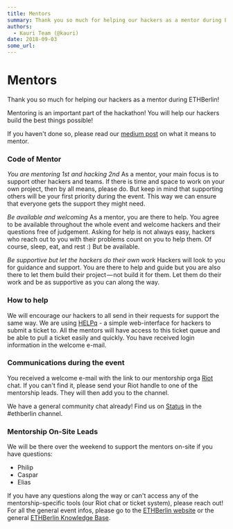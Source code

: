 ```yaml
---
title: Mentors
summary: Thank you so much for helping our hackers as a mentor during ETHBerlin! Mentoring is an important part of the hackathon! You will help our hackers build the best things possible! If you havent done so, please read our medium post on what it means to mentor. Code of Mentor You are mentoring 1st and hacking 2nd As a mentor, your main focus is to support other hackers and teams. If there is time and space to work on your own project, then by all means, please do. But keep in mind that supporting ot
authors:
  - Kauri Team (@kauri)
date: 2018-09-03
some_url: 
---
```


# Mentors


Thank you so much for helping our hackers as a mentor during ETHBerlin!

Mentoring is an important part of the hackathon! You will help our hackers build the best things possible!

If you haven't done so, please read our [medium post](https://medium.com/ethberlin/so-you-think-you-can-mentor-280648923a0f) on what it means to mentor.

### Code of Mentor
*You are mentoring 1st and hacking 2nd*
As a mentor, your main focus is to support other hackers and teams. If there is time and space to work on your own project, then by all means, please do. But keep in mind that supporting others will be your first priority during the event. This way we can ensure that everyone gets the support they might need.

*Be available and welcoming*
As a mentor, you are there to help. You agree to be available throughout the whole event and welcome hackers and their questions free of judgement. Asking for help is not always easy, hackers who reach out to you with their problems count on you to help them. Of course, sleep, eat, and rest :) But be available.

*Be supportive but let the hackers do their own work*
Hackers will look to you for guidance and support. You are there to help and guide but you are also there to let them build their project — not build it for them. Let them do their work and be as supportive as you can along the way.

### How to help
We will encourage our hackers to all send in their requests for support the same way. We are using [HELPq](http://ehz.io/HELPq-data/) - a simple web-interface for hackers to submit a ticket to. All the mentors will have access to this ticket queue and be able to pull a ticket easily and quickly.
You have received login information in the welcome e-mail. 

### Communications during the event
You received a welcome e-mail with the link to our mentorship orga [Riot](https://riot.im/) chat. If you can't find it, please send your Riot handle to one of the mentorship leads. They will then add you to the channel.

We have a general community chat already! Find us on [Status](http://status.im/) in the #ethberlin channel.

### Mentorship On-Site Leads
We will be there over the weekend to support the mentors on-site if you have questions:
* Philip 
* Caspar
* Elias 

If you have any questions along the way or can't access any of the mentorship-specific tools (our Riot chat or ticket system), please reach out!
For all the general event infos, please go to the [ETHBerlin website](https://ethberlin.com) or the general [ETHBerlin Knowledge Base](https://beta.kauri.io/article/75f1de6eb6c04ababf1aba0213f886a5).